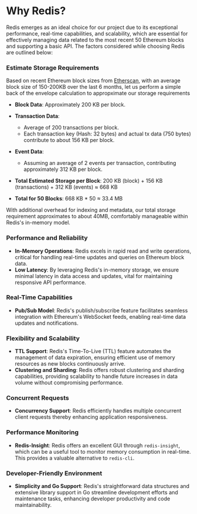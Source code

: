 # Why Redis?

Redis emerges as an ideal choice for our project due to its exceptional performance, real-time capabilities, and scalability, which are essential for effectively managing data related to the most recent 50 Ethereum blocks and supporting a basic API. The factors considered while choosing Redis are outlined below:

### Estimate Storage Requirements 

Based on recent Ethereum block sizes from [Etherscan](https://etherscan.io/chart/blocksize), with an average block size of 150-200KB over the last 6 months, let us perform a simple back of the envelope calculation to appropximate our storage requirements

- **Block Data**: Approximately 200 KB per block.
- **Transaction Data**:
  - Average of 200 transactions per block.
  - Each transaction key (Hash: 32 bytes) and actual tx data (750 bytes) contribute to about 156 KB per block.
- **Event Data**:
  - Assuming an average of 2 events per transaction, contributing approximately 312 KB per block.

- **Total Estimated Storage per Block**: 200 KB (block) + 156 KB (transactions) + 312 KB (events) ≈ 668 KB 
- **Total for 50 Blocks**: 668 KB * 50 ≈ 33.4 MB

With additional overhead for indexing and metadata, our total storage requirement approximates to about 40MB, comfortably manageable within Redis's in-memory model.

### Performance and Reliability

- **In-Memory Operations**: Redis excels in rapid read and write operations, critical for handling real-time updates and queries on Ethereum block data.
- **Low Latency**: By leveraging Redis's in-memory storage, we ensure minimal latency in data access and updates, vital for maintaining responsive API performance.

### Real-Time Capabilities

- **Pub/Sub Model**: Redis's publish/subscribe feature facilitates seamless integration with Ethereum's WebSocket feeds, enabling real-time data updates and notifications.

### Flexibility and Scalability

- **TTL Support**: Redis's Time-To-Live (TTL) feature automates the management of data expiration, ensuring efficient use of memory resources as new blocks continuously arrive.
- **Clustering and Sharding**: Redis offers robust clustering and sharding capabilities, providing scalability to handle future increases in data volume without compromising performance.

### Concurrent Requests

- **Concurrency Support**: Redis efficiently handles multiple concurrent client requests thereby enhancing application responsiveness.

### Performance Monitoring

- **Redis-Insight**: Redis offers an excellent GUI through `redis-insight`, which can be a useful tool to monitor memory consumption in real-time. This provides a valuable alternative to `redis-cli`.

### Developer-Friendly Environment

- **Simplicity and Go Support**: Redis's straightforward data structures and extensive library support in Go streamline development efforts and maintenance tasks, enhancing developer productivity and code maintainability.



